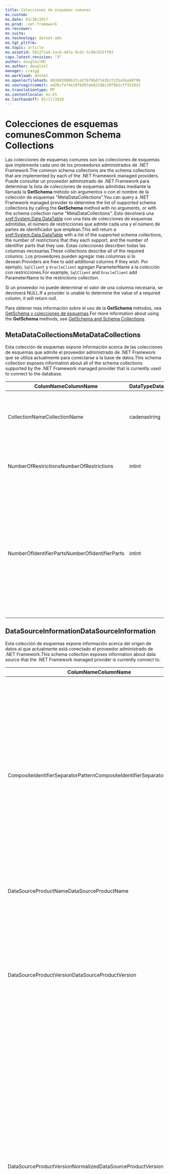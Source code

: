 ```yaml
---
title: Colecciones de esquemas comunes
ms.custom: 
ms.date: 03/30/2017
ms.prod: .net-framework
ms.reviewer: 
ms.suite: 
ms.technology: dotnet-ado
ms.tgt_pltfrm: 
ms.topic: article
ms.assetid: 50127ced-2ac8-4d7a-9cd1-5c98c655ff03
caps.latest.revision: "3"
author: douglaslMS
ms.author: douglasl
manager: craigg
ms.workload: dotnet
ms.openlocfilehash: 893093900b3fc4276f9bd7143b1f235a5ba98f90
ms.sourcegitcommit: ed26cfef4e18f6d93ab822d8c29f902cff3519d1
ms.translationtype: MT
ms.contentlocale: es-ES
ms.lasthandoff: 01/17/2018
---
```

# <a name="common-schema-collections"></a><span data-ttu-id="eb869-102">Colecciones de esquemas comunes</span><span class="sxs-lookup"><span data-stu-id="eb869-102">Common Schema Collections</span></span>
<span data-ttu-id="eb869-103">Las colecciones de esquemas comunes son las colecciones de esquemas que implementa cada uno de los proveedores administrados de .NET Framework.</span><span class="sxs-lookup"><span data-stu-id="eb869-103">The common schema collections are the schema collections that are implemented by each of the .NET Framework managed providers.</span></span> <span data-ttu-id="eb869-104">Puede consultar un proveedor administrado de .NET Framework para determinar la lista de colecciones de esquemas admitidas mediante la llamada la **GetSchema** método sin argumentos o con el nombre de la colección de esquemas "MetaDataCollections".</span><span class="sxs-lookup"><span data-stu-id="eb869-104">You can query a .NET Framework managed provider to determine the list of supported schema collections by calling the **GetSchema** method with no arguments, or with the schema collection name "MetaDataCollections".</span></span> <span data-ttu-id="eb869-105">Esto devolverá una <xref:System.Data.DataTable> con una lista de colecciones de esquemas admitidas, el número de restricciones que admite cada una y el número de partes de identificador que emplean.</span><span class="sxs-lookup"><span data-stu-id="eb869-105">This will return a <xref:System.Data.DataTable> with a list of the supported schema collections, the number of restrictions that they each support, and the number of identifier parts that they use.</span></span> <span data-ttu-id="eb869-106">Estas colecciones describen todas las columnas necesarias.</span><span class="sxs-lookup"><span data-stu-id="eb869-106">These collections describe all of the required columns.</span></span> <span data-ttu-id="eb869-107">Los proveedores pueden agregar más columnas si lo desean.</span><span class="sxs-lookup"><span data-stu-id="eb869-107">Providers are free to add additional columns if they wish.</span></span> <span data-ttu-id="eb869-108">Por ejemplo, `SqlClient` y `OracleClient` agregan ParameterName a la colección con restricciones.</span><span class="sxs-lookup"><span data-stu-id="eb869-108">For example, `SqlClient` and `OracleClient` add ParameterName to the restrictions collection.</span></span>  
  
 <span data-ttu-id="eb869-109">Si un proveedor no puede determinar el valor de una columna necesaria, se devolverá NULL.</span><span class="sxs-lookup"><span data-stu-id="eb869-109">If a provider is unable to determine the value of a required column, it will return null.</span></span>  
  
 <span data-ttu-id="eb869-110">Para obtener más información sobre el uso de la **GetSchema** métodos, vea [GetSchema y colecciones de esquemas](../../../../docs/framework/data/adonet/getschema-and-schema-collections.md).</span><span class="sxs-lookup"><span data-stu-id="eb869-110">For more information about using the **GetSchema** methods, see [GetSchema and Schema Collections](../../../../docs/framework/data/adonet/getschema-and-schema-collections.md).</span></span>  
  
## <a name="metadatacollections"></a><span data-ttu-id="eb869-111">MetaDataCollections</span><span class="sxs-lookup"><span data-stu-id="eb869-111">MetaDataCollections</span></span>  
 <span data-ttu-id="eb869-112">Esta colección de esquemas expone información acerca de las colecciones de esquemas que admite el proveedor administrado de .NET Framework que se utiliza actualmente para conectarse a la base de datos.</span><span class="sxs-lookup"><span data-stu-id="eb869-112">This schema collection exposes information about all of the schema collections supported by the .NET Framework managed provider that is currently used to connect to the database.</span></span>  
  
|<span data-ttu-id="eb869-113">ColumName</span><span class="sxs-lookup"><span data-stu-id="eb869-113">ColumnName</span></span>|<span data-ttu-id="eb869-114">DataType</span><span class="sxs-lookup"><span data-stu-id="eb869-114">DataType</span></span>|<span data-ttu-id="eb869-115">Descripción</span><span class="sxs-lookup"><span data-stu-id="eb869-115">Description</span></span>|  
|----------------|--------------|-----------------|  
|<span data-ttu-id="eb869-116">CollectionName</span><span class="sxs-lookup"><span data-stu-id="eb869-116">CollectionName</span></span>|<span data-ttu-id="eb869-117">cadena</span><span class="sxs-lookup"><span data-stu-id="eb869-117">string</span></span>|<span data-ttu-id="eb869-118">El nombre de la colección que se pasa a la **GetSchema** método para devolver la colección.</span><span class="sxs-lookup"><span data-stu-id="eb869-118">The name of the collection to pass to the **GetSchema** method to return the collection.</span></span>|  
|<span data-ttu-id="eb869-119">NumberOfRestrictions</span><span class="sxs-lookup"><span data-stu-id="eb869-119">NumberOfRestrictions</span></span>|<span data-ttu-id="eb869-120">int</span><span class="sxs-lookup"><span data-stu-id="eb869-120">int</span></span>|<span data-ttu-id="eb869-121">El número de restricciones que se pueden especificar para la colección.</span><span class="sxs-lookup"><span data-stu-id="eb869-121">The number of restrictions that may be specified for the collection.</span></span>|  
|<span data-ttu-id="eb869-122">NumberOfIdentifierParts</span><span class="sxs-lookup"><span data-stu-id="eb869-122">NumberOfIdentifierParts</span></span>|<span data-ttu-id="eb869-123">int</span><span class="sxs-lookup"><span data-stu-id="eb869-123">int</span></span>|<span data-ttu-id="eb869-124">El número de partes del identificador compuesto y nombre del objeto de base de datos.</span><span class="sxs-lookup"><span data-stu-id="eb869-124">The number of parts in the composite identifier/database object name.</span></span> <span data-ttu-id="eb869-125">Por ejemplo, en SQL Server, sería 3 para las tablas y 4 para las columnas.</span><span class="sxs-lookup"><span data-stu-id="eb869-125">For example, in SQL Server, this would be 3 for tables and 4 for columns.</span></span> <span data-ttu-id="eb869-126">En Oracle, sería 2 para las tablas y 3 para las columnas.</span><span class="sxs-lookup"><span data-stu-id="eb869-126">In Oracle, it would be 2 for tables and 3 for columns.</span></span>|  
  
## <a name="datasourceinformation"></a><span data-ttu-id="eb869-127">DataSourceInformation</span><span class="sxs-lookup"><span data-stu-id="eb869-127">DataSourceInformation</span></span>  
 <span data-ttu-id="eb869-128">Esta colección de esquemas expone información acerca del origen de datos al que actualmente está conectado el proveedor administrado de .NET Framework.</span><span class="sxs-lookup"><span data-stu-id="eb869-128">This schema collection exposes information about data source that the .NET Framework managed provider is currently connect to.</span></span>  
  
|<span data-ttu-id="eb869-129">ColumName</span><span class="sxs-lookup"><span data-stu-id="eb869-129">ColumnName</span></span>|<span data-ttu-id="eb869-130">DataType</span><span class="sxs-lookup"><span data-stu-id="eb869-130">DataType</span></span>|<span data-ttu-id="eb869-131">Descripción</span><span class="sxs-lookup"><span data-stu-id="eb869-131">Description</span></span>|  
|----------------|--------------|-----------------|  
|<span data-ttu-id="eb869-132">CompositeIdentifierSeparatorPattern</span><span class="sxs-lookup"><span data-stu-id="eb869-132">CompositeIdentifierSeparatorPattern</span></span>|<span data-ttu-id="eb869-133">string</span><span class="sxs-lookup"><span data-stu-id="eb869-133">string</span></span>|<span data-ttu-id="eb869-134">La expresión regular que va a hacer corresponder los separadores compuestos en un identificador compuesto.</span><span class="sxs-lookup"><span data-stu-id="eb869-134">The regular expression to match the composite separators in a composite identifier.</span></span> <span data-ttu-id="eb869-135">Por ejemplo, "\\."</span><span class="sxs-lookup"><span data-stu-id="eb869-135">For example, "\\."</span></span> <span data-ttu-id="eb869-136">(para SQL Server) o "@&#124; \\."</span><span class="sxs-lookup"><span data-stu-id="eb869-136">(for SQL Server) or "@&#124;\\."</span></span> <span data-ttu-id="eb869-137">(en Oracle).</span><span class="sxs-lookup"><span data-stu-id="eb869-137">(for Oracle).</span></span><br /><br /> <span data-ttu-id="eb869-138">Un identificador compuesto es normalmente lo que se usa para un nombre de objeto de base de datos, por ejemplo: pubs.dbo.authors o pubs@dbo.authors.</span><span class="sxs-lookup"><span data-stu-id="eb869-138">A composite identifier is typically what is used for a database object name, for example: pubs.dbo.authors or pubs@dbo.authors.</span></span><br /><br /> <span data-ttu-id="eb869-139">Para SQL Server, utilice la expresión regular "\\.".</span><span class="sxs-lookup"><span data-stu-id="eb869-139">For SQL Server, use the regular expression "\\.".</span></span> <span data-ttu-id="eb869-140">En OracleClient, use "@&#124; \\.".</span><span class="sxs-lookup"><span data-stu-id="eb869-140">For OracleClient, use "@&#124;\\.".</span></span><br /><br /> <span data-ttu-id="eb869-141">En ODBC, utilice Catalog_name_seperator.</span><span class="sxs-lookup"><span data-stu-id="eb869-141">For ODBC use the Catalog_name_seperator.</span></span><br /><br /> <span data-ttu-id="eb869-142">En OLE DB, use DBLITERAL_CATALOG_SEPARATOR o DBLITERAL_SCHEMA_SEPARATOR.</span><span class="sxs-lookup"><span data-stu-id="eb869-142">For OLE DB use DBLITERAL_CATALOG_SEPARATOR or DBLITERAL_SCHEMA_SEPARATOR.</span></span>|  
|<span data-ttu-id="eb869-143">DataSourceProductName</span><span class="sxs-lookup"><span data-stu-id="eb869-143">DataSourceProductName</span></span>|<span data-ttu-id="eb869-144">string</span><span class="sxs-lookup"><span data-stu-id="eb869-144">string</span></span>|<span data-ttu-id="eb869-145">El nombre del producto al que tiene acceso el proveedor, por ejemplo, "Oracle" o "SQLServer".</span><span class="sxs-lookup"><span data-stu-id="eb869-145">The name of the product accessed by the provider, such as "Oracle" or "SQLServer".</span></span>|  
|<span data-ttu-id="eb869-146">DataSourceProductVersion</span><span class="sxs-lookup"><span data-stu-id="eb869-146">DataSourceProductVersion</span></span>|<span data-ttu-id="eb869-147">string</span><span class="sxs-lookup"><span data-stu-id="eb869-147">string</span></span>|<span data-ttu-id="eb869-148">Indica la versión del producto al que tiene acceso el proveedor, en el formato nativo de los orígenes de datos y no en el formato de Microsoft.</span><span class="sxs-lookup"><span data-stu-id="eb869-148">Indicates the version of the product accessed by the provider, in the data sources native format and not in Microsoft format.</span></span><br /><br /> <span data-ttu-id="eb869-149">En algunos casos, DataSourceProductVersion y DataSourceProductVersionNormalized tendrán el mismo valor.</span><span class="sxs-lookup"><span data-stu-id="eb869-149">In some cases DataSourceProductVersion and DataSourceProductVersionNormalized will be the same value.</span></span> <span data-ttu-id="eb869-150">En el caso de OLE DB y ODBC, serán siempre iguales dado que se asignan a la misma llamada de función en la API nativa subyacente.</span><span class="sxs-lookup"><span data-stu-id="eb869-150">In the case of OLE DB and ODBC, these will always be the same as they are mapped to the same function call in the underlying native API.</span></span>|  
|<span data-ttu-id="eb869-151">DataSourceProductVersionNormalized</span><span class="sxs-lookup"><span data-stu-id="eb869-151">DataSourceProductVersionNormalized</span></span>|<span data-ttu-id="eb869-152">string</span><span class="sxs-lookup"><span data-stu-id="eb869-152">string</span></span>|<span data-ttu-id="eb869-153">Una versión normalizada del origen de datos, de forma que se puede comparar con `String.Compare()`.</span><span class="sxs-lookup"><span data-stu-id="eb869-153">A normalized version for the data source, such that it can be compared with `String.Compare()`.</span></span> <span data-ttu-id="eb869-154">Su formato es coherente con todas las versiones del proveedor para evitar que la versión 10 se clasifique entre la versión 1 y la versión 2.</span><span class="sxs-lookup"><span data-stu-id="eb869-154">The format of this is consistent for all versions of the provider to prevent version 10 from sorting between version 1 and version 2.</span></span><br /><br /> <span data-ttu-id="eb869-155">Por ejemplo, el proveedor de Oracle utiliza un formato de "nn.nn.nn.nn.nn" en su versión normalizada, lo que hace que un origen de datos de Oracle 8i devuelva "08.01.07.04.01".</span><span class="sxs-lookup"><span data-stu-id="eb869-155">For example, the Oracle provider uses a format of "nn.nn.nn.nn.nn" for its normalized version, which causes an Oracle 8i data source to return "08.01.07.04.01".</span></span> <span data-ttu-id="eb869-156">SQL Server utiliza el formato típico de "nn.nn.nnnn" de Microsoft.</span><span class="sxs-lookup"><span data-stu-id="eb869-156">SQL Server uses the typical Microsoft "nn.nn.nnnn" format.</span></span><br /><br /> <span data-ttu-id="eb869-157">En algunos casos, DataSourceProductVersion y DataSourceProductVersionNormalized tendrán el mismo valor.</span><span class="sxs-lookup"><span data-stu-id="eb869-157">In some cases, DataSourceProductVersion and DataSourceProductVersionNormalized will be the same value.</span></span> <span data-ttu-id="eb869-158">En el caso de OLE DB y ODBC, serán siempre iguales dado que se asignan a la misma llamada de función en la API nativa subyacente.</span><span class="sxs-lookup"><span data-stu-id="eb869-158">In the case of OLE DB and ODBC these will always be the same as they are mapped to the same function call in the underlying native API.</span></span>|  
|<span data-ttu-id="eb869-159">GroupByBehavior</span><span class="sxs-lookup"><span data-stu-id="eb869-159">GroupByBehavior</span></span>|<xref:System.Data.Common.GroupByBehavior>|<span data-ttu-id="eb869-160">Especifica la relación entre las columnas de una cláusula GROUP BY y las columnas no agregadas de la lista de selección.</span><span class="sxs-lookup"><span data-stu-id="eb869-160">Specifies the relationship between the columns in a GROUP BY clause and the non-aggregated columns in the select list.</span></span>|  
|<span data-ttu-id="eb869-161">IdentifierPattern</span><span class="sxs-lookup"><span data-stu-id="eb869-161">IdentifierPattern</span></span>|<span data-ttu-id="eb869-162">string</span><span class="sxs-lookup"><span data-stu-id="eb869-162">string</span></span>|<span data-ttu-id="eb869-163">Expresión regular que crea una correspondencia con un identificador y con un valor de coincidencia del identificador.</span><span class="sxs-lookup"><span data-stu-id="eb869-163">A regular expression that matches an identifier and has a match value of the identifier.</span></span> <span data-ttu-id="eb869-164">Por ejemplo, "[A-Za-z0-9_#$]".</span><span class="sxs-lookup"><span data-stu-id="eb869-164">For example "[A-Za-z0-9_#$]".</span></span>|  
|<span data-ttu-id="eb869-165">IdentifierCase</span><span class="sxs-lookup"><span data-stu-id="eb869-165">IdentifierCase</span></span>|<xref:System.Data.Common.IdentifierCase>|<span data-ttu-id="eb869-166">Indica si los identificadores que no se incluyen entre comillas se usan con distinción de mayúsculas y minúsculas o no.</span><span class="sxs-lookup"><span data-stu-id="eb869-166">Indicates whether non-quoted identifiers are treated as case sensitive or not.</span></span>|  
|<span data-ttu-id="eb869-167">OrderByColumnsInSelect</span><span class="sxs-lookup"><span data-stu-id="eb869-167">OrderByColumnsInSelect</span></span>|<span data-ttu-id="eb869-168">bool</span><span class="sxs-lookup"><span data-stu-id="eb869-168">bool</span></span>|<span data-ttu-id="eb869-169">Especifica si las columnas de una cláusula ORDER BY deben estar en la lista de selección.</span><span class="sxs-lookup"><span data-stu-id="eb869-169">Specifies whether columns in an ORDER BY clause must be in the select list.</span></span> <span data-ttu-id="eb869-170">Un valor de true indica que es necesario que estén en la lista de selección; un valor de false indica que no es necesario que estén en la lista de selección.</span><span class="sxs-lookup"><span data-stu-id="eb869-170">A value of true indicates that they are required to be in the select list, a value of false indicates that they are not required to be in the select list.</span></span>|  
|<span data-ttu-id="eb869-171">ParameterMarkerFormat</span><span class="sxs-lookup"><span data-stu-id="eb869-171">ParameterMarkerFormat</span></span>|<span data-ttu-id="eb869-172">string</span><span class="sxs-lookup"><span data-stu-id="eb869-172">string</span></span>|<span data-ttu-id="eb869-173">Una cadena de formato que representa cómo dar formato a un parámetro.</span><span class="sxs-lookup"><span data-stu-id="eb869-173">A format string that represents how to format a parameter.</span></span><br /><br /> <span data-ttu-id="eb869-174">Si el origen de datos admite parámetros con nombre, el primer marcador de posición de esta cadena debe estar donde se debe dar formato al nombre del parámetro.</span><span class="sxs-lookup"><span data-stu-id="eb869-174">If named parameters are supported by the data source, the first placeholder in this string should be where the parameter name should be formatted.</span></span><br /><br /> <span data-ttu-id="eb869-175">Por ejemplo, si el origen de datos espera que se asigne un nombre a los parámetros y que ‘:’ los preceda, el resultado sería “:{0}”.</span><span class="sxs-lookup"><span data-stu-id="eb869-175">For example, if the data source expects parameters to be named and prefixed with an ‘:’ this would be ":{0}".</span></span> <span data-ttu-id="eb869-176">Cuando se formatea con un nombre de parámetro de "p1", la cadena resultante es ":p1".</span><span class="sxs-lookup"><span data-stu-id="eb869-176">When formatting this with a parameter name of "p1" the resulting string is ":p1".</span></span><br /><br /> <span data-ttu-id="eb869-177">Si el origen de datos espera parámetros para llevar un prefijo con el ' @', pero los nombres ya lo incluyen, esto sería '{0}' y el resultado de aplicar formato a un parámetro denominado "@p1"sería"@p1".</span><span class="sxs-lookup"><span data-stu-id="eb869-177">If the data source expects parameters to be prefixed with the ‘@’, but the names already include them, this would be ‘{0}’, and the result of formatting a parameter named "@p1" would simply be "@p1".</span></span><br /><br /> <span data-ttu-id="eb869-178">Para los orígenes de datos que no esperan parámetros con nombre y sí el uso de la '?'</span><span class="sxs-lookup"><span data-stu-id="eb869-178">For data sources that do not expect named parameters and expect the use of the ‘?’</span></span> <span data-ttu-id="eb869-179">caracteres, la cadena de formato se puede especificar como simplemente '?', lo que omitiría el nombre del parámetro.</span><span class="sxs-lookup"><span data-stu-id="eb869-179">character, the format string can be specified as simply ‘?’, which would ignore the parameter name.</span></span> <span data-ttu-id="eb869-180">En OLE DB, devolvemos ‘?’.</span><span class="sxs-lookup"><span data-stu-id="eb869-180">For OLE DB we return ‘?’.</span></span>|  
|<span data-ttu-id="eb869-181">ParameterMarkerPattern</span><span class="sxs-lookup"><span data-stu-id="eb869-181">ParameterMarkerPattern</span></span>|<span data-ttu-id="eb869-182">string</span><span class="sxs-lookup"><span data-stu-id="eb869-182">string</span></span>|<span data-ttu-id="eb869-183">Una expresión regular que crea una correspondencia con un marcador de parámetro.</span><span class="sxs-lookup"><span data-stu-id="eb869-183">A regular expression that matches a parameter marker.</span></span> <span data-ttu-id="eb869-184">Tendrá un valor de correspondencia del nombre del parámetro, si lo hay.</span><span class="sxs-lookup"><span data-stu-id="eb869-184">It will have a match value of the parameter name, if any.</span></span><br /><br /> <span data-ttu-id="eb869-185">Por ejemplo, si se admiten parámetros con nombre con un carácter de introducción ‘@’ que se incluirá en el nombre del parámetro, el resultado sería: "(@[A-Za-z0-9_$#]\*)".</span><span class="sxs-lookup"><span data-stu-id="eb869-185">For example, if named parameters are supported with an ‘@’ lead-in character that will be included in the parameter name, this would be: "(@[A-Za-z0-9_$#]\*)".</span></span><br /><br /> <span data-ttu-id="eb869-186">Sin embargo, si se admiten parámetros con nombre con un ':' como el carácter de introducción y no forma parte del nombre del parámetro, esto sería: ": ([A-Za-z0-9_$ #]\\*)".</span><span class="sxs-lookup"><span data-stu-id="eb869-186">However, if named parameters are supported with a ‘:’ as the lead-in character and it is not part of the parameter name, this would be: ":([A-Za-z0-9_$#]\\*)".</span></span><br /><br /> <span data-ttu-id="eb869-187">Naturalmente, si el origen de datos no admite parámetros con nombre, el resultado sería "?".</span><span class="sxs-lookup"><span data-stu-id="eb869-187">Of course, if the data source doesn’t support named parameters, this would simply be "?".</span></span>|  
|<span data-ttu-id="eb869-188">ParameterNameMaxLength</span><span class="sxs-lookup"><span data-stu-id="eb869-188">ParameterNameMaxLength</span></span>|<span data-ttu-id="eb869-189">int</span><span class="sxs-lookup"><span data-stu-id="eb869-189">int</span></span>|<span data-ttu-id="eb869-190">La longitud máxima del nombre del parámetro en caracteres.</span><span class="sxs-lookup"><span data-stu-id="eb869-190">The maximum length of a parameter name in characters.</span></span> <span data-ttu-id="eb869-191">Visual Studio espera que si se admiten nombres de parámetros, el valor mínimo de la longitud máxima sea 30 caracteres.</span><span class="sxs-lookup"><span data-stu-id="eb869-191">Visual Studio expects that if parameter names are supported, the minimum value for the maximum length is 30 characters.</span></span><br /><br /> <span data-ttu-id="eb869-192">Si el origen de datos no admite parámetros con nombre, esta propiedad devuelve cero.</span><span class="sxs-lookup"><span data-stu-id="eb869-192">If the data source does not support named parameters, this property returns zero.</span></span>|  
|<span data-ttu-id="eb869-193">ParameterNamePattern</span><span class="sxs-lookup"><span data-stu-id="eb869-193">ParameterNamePattern</span></span>|<span data-ttu-id="eb869-194">string</span><span class="sxs-lookup"><span data-stu-id="eb869-194">string</span></span>|<span data-ttu-id="eb869-195">Una expresión regular que crea una correspondencia con los nombres de parámetros válidos.</span><span class="sxs-lookup"><span data-stu-id="eb869-195">A regular expression that matches the valid parameter names.</span></span> <span data-ttu-id="eb869-196">Según el origen de datos, existen diferentes reglas respecto a los caracteres que se pueden utilizar en los nombres de parámetros.</span><span class="sxs-lookup"><span data-stu-id="eb869-196">Different data sources have different rules regarding the characters that may be used for parameter names.</span></span><br /><br /> <span data-ttu-id="eb869-197">Visual Studio espera que si se admiten nombres de parámetros, los caracteres "\p{Lu}\p{Ll}\p{Lt}\p{Lm}\p{Lo}\p{Nl}\p{Nd}" son el juego mínimo de caracteres admitidos que son válidos en nombres de parámetros.</span><span class="sxs-lookup"><span data-stu-id="eb869-197">Visual Studio expects that if parameter names are supported, the characters "\p{Lu}\p{Ll}\p{Lt}\p{Lm}\p{Lo}\p{Nl}\p{Nd}" are the minimum supported set of characters that are valid for parameter names.</span></span>|  
|<span data-ttu-id="eb869-198">QuotedIdentifierPattern</span><span class="sxs-lookup"><span data-stu-id="eb869-198">QuotedIdentifierPattern</span></span>|<span data-ttu-id="eb869-199">string</span><span class="sxs-lookup"><span data-stu-id="eb869-199">string</span></span>|<span data-ttu-id="eb869-200">Una expresión regular que crea una correspondencia con un identificador incluido entre comillas y que tiene un valor de correspondencia del propio identificador sin las comillas.</span><span class="sxs-lookup"><span data-stu-id="eb869-200">A regular expression that matches a quoted identifier and has a match value of the identifier itself without the quotes.</span></span> <span data-ttu-id="eb869-201">Por ejemplo, si el origen de datos utilizado comillas dobles para identificar identificadores entre comillas, sería: "(([^\\"] &#124;\\" \\")\*)".</span><span class="sxs-lookup"><span data-stu-id="eb869-201">For example, if the data source used double-quotes to identify quoted identifiers, this would be: "(([^\\"]&#124;\\"\\")\*)".</span></span>|  
|<span data-ttu-id="eb869-202">QuotedIdentifierCase</span><span class="sxs-lookup"><span data-stu-id="eb869-202">QuotedIdentifierCase</span></span>|<xref:System.Data.Common.IdentifierCase>|<span data-ttu-id="eb869-203">Indica si los identificadores incluidos entre comillas se tratan o no como con diferenciación entre mayúsculas y minúsculas.</span><span class="sxs-lookup"><span data-stu-id="eb869-203">Indicates whether quoted identifiers are treated as case sensitive or not.</span></span>|  
|<span data-ttu-id="eb869-204">StatementSeparatorPattern</span><span class="sxs-lookup"><span data-stu-id="eb869-204">StatementSeparatorPattern</span></span>|<span data-ttu-id="eb869-205">string</span><span class="sxs-lookup"><span data-stu-id="eb869-205">string</span></span>|<span data-ttu-id="eb869-206">Una expresión regular que crea una correspondencia con el separador de instrucciones.</span><span class="sxs-lookup"><span data-stu-id="eb869-206">A regular expression that matches the statement separator.</span></span>|  
|<span data-ttu-id="eb869-207">StringLiteralPattern</span><span class="sxs-lookup"><span data-stu-id="eb869-207">StringLiteralPattern</span></span>|<span data-ttu-id="eb869-208">string</span><span class="sxs-lookup"><span data-stu-id="eb869-208">string</span></span>|<span data-ttu-id="eb869-209">Una expresión regular que crea una correspondencia con un literal de cadena y que tiene un valor de correspondencia del propio literal.</span><span class="sxs-lookup"><span data-stu-id="eb869-209">A regular expression that matches a string literal and has a match value of the literal itself.</span></span> <span data-ttu-id="eb869-210">Por ejemplo, si el origen de datos utiliza comillas simples para identificar cadenas, sería: "('([^'] &#124;'') \*')"'</span><span class="sxs-lookup"><span data-stu-id="eb869-210">For example, if the data source used single-quotes to identify strings, this would be: "('([^']&#124;'')\*')"'</span></span>|  
|<span data-ttu-id="eb869-211">SupportedJoinOperators</span><span class="sxs-lookup"><span data-stu-id="eb869-211">SupportedJoinOperators</span></span>|<xref:System.Data.Common.SupportedJoinOperators>|<span data-ttu-id="eb869-212">Especifica los tipos de instrucciones de unión SQL que admite el origen de datos.</span><span class="sxs-lookup"><span data-stu-id="eb869-212">Specifies what types of SQL join statements are supported by the data source.</span></span>|  
  
## <a name="datatypes"></a><span data-ttu-id="eb869-213">DataTypes</span><span class="sxs-lookup"><span data-stu-id="eb869-213">DataTypes</span></span>  
 <span data-ttu-id="eb869-214">Esta colección de esquemas expone información acerca de los tipos de datos que admite la base de datos a la que está conectado actualmente el proveedor de datos de .NET Framework.</span><span class="sxs-lookup"><span data-stu-id="eb869-214">This schema collection exposes information about the data types that are supported by the database that the .NET Framework managed provider is currently connected to.</span></span>  
  
|<span data-ttu-id="eb869-215">ColumName</span><span class="sxs-lookup"><span data-stu-id="eb869-215">ColumnName</span></span>|<span data-ttu-id="eb869-216">DataType</span><span class="sxs-lookup"><span data-stu-id="eb869-216">DataType</span></span>|<span data-ttu-id="eb869-217">Descripción</span><span class="sxs-lookup"><span data-stu-id="eb869-217">Description</span></span>|  
|----------------|--------------|-----------------|  
|<span data-ttu-id="eb869-218">TypeName</span><span class="sxs-lookup"><span data-stu-id="eb869-218">TypeName</span></span>|<span data-ttu-id="eb869-219">string</span><span class="sxs-lookup"><span data-stu-id="eb869-219">string</span></span>|<span data-ttu-id="eb869-220">El nombre del tipo de datos específico del proveedor.</span><span class="sxs-lookup"><span data-stu-id="eb869-220">The provider-specific data type name.</span></span>|  
|<span data-ttu-id="eb869-221">ProviderDbType</span><span class="sxs-lookup"><span data-stu-id="eb869-221">ProviderDbType</span></span>|<span data-ttu-id="eb869-222">int</span><span class="sxs-lookup"><span data-stu-id="eb869-222">int</span></span>|<span data-ttu-id="eb869-223">El valor del tipo específico del proveedor que se debe utilizar al especificar el tipo de un parámetro.</span><span class="sxs-lookup"><span data-stu-id="eb869-223">The provider-specific type value that should be used when specifying a parameter’s type.</span></span> <span data-ttu-id="eb869-224">Por ejemplo, SqlDbType.Money u OracleType.Blob.</span><span class="sxs-lookup"><span data-stu-id="eb869-224">For example, SqlDbType.Money or OracleType.Blob.</span></span>|  
|<span data-ttu-id="eb869-225">ColumnSize</span><span class="sxs-lookup"><span data-stu-id="eb869-225">ColumnSize</span></span>|<span data-ttu-id="eb869-226">long</span><span class="sxs-lookup"><span data-stu-id="eb869-226">long</span></span>|<span data-ttu-id="eb869-227">La longitud de una columna o parámetro no numérico hace referencia a la longitud máxima o a la longitud que ha definido el proveedor para este tipo.</span><span class="sxs-lookup"><span data-stu-id="eb869-227">The length of a non-numeric column or parameter refers to either the maximum or the length defined for this type by the provider.</span></span><br /><br /> <span data-ttu-id="eb869-228">En datos de caracteres, es la longitud máxima o definida en unidades por el origen de datos.</span><span class="sxs-lookup"><span data-stu-id="eb869-228">For character data, this is the maximum or defined length in units, defined by the data source.</span></span> <span data-ttu-id="eb869-229">Oracle tiene el concepto de especificar una longitud y, a continuación, el tamaño de almacenamiento real en algunos tipos de datos de caracteres.</span><span class="sxs-lookup"><span data-stu-id="eb869-229">Oracle has the concept of specifying a length and then specifying the actual storage size for some character data types.</span></span> <span data-ttu-id="eb869-230">Esto solo define la longitud en unidades en Oracle.</span><span class="sxs-lookup"><span data-stu-id="eb869-230">This defines only the length in units for Oracle.</span></span><br /><br /> <span data-ttu-id="eb869-231">En los tipos de datos de fecha y hora, es la longitud de la representación de cadena (suponiendo la precisión máxima permitida del componente de segundos decimales).</span><span class="sxs-lookup"><span data-stu-id="eb869-231">For date-time data types, this is the length of the string representation (assuming the maximum allowed precision of the fractional seconds component).</span></span><br /><br /> <span data-ttu-id="eb869-232">Si el tipo de datos es numérico, es el límite superior en la precisión máxima del tipo de datos.</span><span class="sxs-lookup"><span data-stu-id="eb869-232">If the data type is numeric, this is the upper bound on the maximum precision of the data type.</span></span>|  
|<span data-ttu-id="eb869-233">CreateFormat</span><span class="sxs-lookup"><span data-stu-id="eb869-233">CreateFormat</span></span>|<span data-ttu-id="eb869-234">string</span><span class="sxs-lookup"><span data-stu-id="eb869-234">string</span></span>|<span data-ttu-id="eb869-235">La cadena de formato que representa cómo agregar esta columna a una instrucción de definición de datos, como CREATE TABLE.</span><span class="sxs-lookup"><span data-stu-id="eb869-235">Format string that represents how to add this column to a data definition statement, such as CREATE TABLE.</span></span> <span data-ttu-id="eb869-236">Cada elemento de la matriz CreateParameter se debe representar con un "marcador de parámetro" en la cadena de formato.</span><span class="sxs-lookup"><span data-stu-id="eb869-236">Each element in the CreateParameter array should be represented by a "parameter marker" in the format string.</span></span><br /><br /> <span data-ttu-id="eb869-237">Por ejemplo, el tipo de datos SQL DECIMAL necesita una precisión y una escala.</span><span class="sxs-lookup"><span data-stu-id="eb869-237">For example, the SQL data type DECIMAL needs a precision and a scale.</span></span> <span data-ttu-id="eb869-238">En este caso, la cadena de formato sería "DECIMAL({0},{1})".</span><span class="sxs-lookup"><span data-stu-id="eb869-238">In this case, the format string would be "DECIMAL({0},{1})".</span></span>|  
|<span data-ttu-id="eb869-239">CreateParameters</span><span class="sxs-lookup"><span data-stu-id="eb869-239">CreateParameters</span></span>|<span data-ttu-id="eb869-240">string</span><span class="sxs-lookup"><span data-stu-id="eb869-240">string</span></span>|<span data-ttu-id="eb869-241">Los parámetros de creación que se deben especificar al crear una columna de este tipo de datos.</span><span class="sxs-lookup"><span data-stu-id="eb869-241">The creation parameters that must be specified when creating a column of this data type.</span></span> <span data-ttu-id="eb869-242">Cada parámetro de creación se muestra en la cadena, separado por una coma en el orden en que se suministran.</span><span class="sxs-lookup"><span data-stu-id="eb869-242">Each creation parameter is listed in the string, separated by a comma in the order they are to be supplied.</span></span><br /><br /> <span data-ttu-id="eb869-243">Por ejemplo, el tipo de datos SQL DECIMAL necesita una precisión y una escala.</span><span class="sxs-lookup"><span data-stu-id="eb869-243">For example, the SQL data type DECIMAL needs a precision and a scale.</span></span> <span data-ttu-id="eb869-244">En este caso, los parámetros de creación deben contener la cadena "precisión, escala".</span><span class="sxs-lookup"><span data-stu-id="eb869-244">In this case, the creation parameters should contain the string "precision, scale".</span></span><br /><br /> <span data-ttu-id="eb869-245">En un comando de texto para crear una columna DECIMAL con una precisión de 10 y una escala de 2, el valor de la columna CreateFormat podría ser DECIMAL({0},{1})" y la especificación completa del tipo sería DECIMAL(10,2).</span><span class="sxs-lookup"><span data-stu-id="eb869-245">In a text command to create a DECIMAL column with a precision of 10 and a scale of 2, the value of the CreateFormat column might be DECIMAL({0},{1})" and the complete type specification would be DECIMAL(10,2).</span></span>|  
|<span data-ttu-id="eb869-246">DataType</span><span class="sxs-lookup"><span data-stu-id="eb869-246">DataType</span></span>|<span data-ttu-id="eb869-247">string</span><span class="sxs-lookup"><span data-stu-id="eb869-247">string</span></span>|<span data-ttu-id="eb869-248">El nombre del tipo de datos de .NET Framework.</span><span class="sxs-lookup"><span data-stu-id="eb869-248">The name of the .NET Framework type of the data type.</span></span>|  
|<span data-ttu-id="eb869-249">IsAutoincrementable</span><span class="sxs-lookup"><span data-stu-id="eb869-249">IsAutoincrementable</span></span>|<span data-ttu-id="eb869-250">bool</span><span class="sxs-lookup"><span data-stu-id="eb869-250">bool</span></span>|<span data-ttu-id="eb869-251">true: los valores de este tipo de datos pueden ser de incremento automático.</span><span class="sxs-lookup"><span data-stu-id="eb869-251">true—Values of this data type may be auto-incrementing.</span></span><br /><br /> <span data-ttu-id="eb869-252">false: los valores de este tipo de datos podrían no ser de incremento automático.</span><span class="sxs-lookup"><span data-stu-id="eb869-252">false—Values of this data type may not be auto-incrementing.</span></span><br /><br /> <span data-ttu-id="eb869-253">Tenga en cuenta que esto simplemente indica si una columna de este tipo de datos podría ser de incremento automático, no que todas las columnas de este tipo lo sean.</span><span class="sxs-lookup"><span data-stu-id="eb869-253">Note that this merely indicates whether a column of this data type may be auto-incrementing, not that all columns of this type are auto-incrementing.</span></span>|  
|<span data-ttu-id="eb869-254">IsBestMatch</span><span class="sxs-lookup"><span data-stu-id="eb869-254">IsBestMatch</span></span>|<span data-ttu-id="eb869-255">bool</span><span class="sxs-lookup"><span data-stu-id="eb869-255">bool</span></span>|<span data-ttu-id="eb869-256">true: el tipo de datos es la mejor coincidencia entre todos los tipos de datos del almacén de datos y el tipo de datos de .NET Framework que indica el valor de la columna DataType.</span><span class="sxs-lookup"><span data-stu-id="eb869-256">true—The data type is the best match between all data types in the data store and the .NET Framework data type indicated by the value in the DataType column.</span></span><br /><br /> <span data-ttu-id="eb869-257">false: el tipo de datos no es la mejor coincidencia.</span><span class="sxs-lookup"><span data-stu-id="eb869-257">false—The data type is not the best match.</span></span><br /><br /> <span data-ttu-id="eb869-258">En cada conjunto de filas en las que el valor de la columna DataType sea el mismo, la columna IsBestMatch solo se establece en true en una fila.</span><span class="sxs-lookup"><span data-stu-id="eb869-258">For each set of rows in which the value of the DataType column is the same, the IsBestMatch column is set to true in only one row.</span></span>|  
|<span data-ttu-id="eb869-259">IsCaseSensitive</span><span class="sxs-lookup"><span data-stu-id="eb869-259">IsCaseSensitive</span></span>|<span data-ttu-id="eb869-260">bool</span><span class="sxs-lookup"><span data-stu-id="eb869-260">bool</span></span>|<span data-ttu-id="eb869-261">true: el tipo de datos es de tipo carácter y distingue entre mayúsculas y minúsculas.</span><span class="sxs-lookup"><span data-stu-id="eb869-261">true—The data type is a character type and is case-sensitive.</span></span><br /><br /> <span data-ttu-id="eb869-262">false: el tipo de datos no es de tipo carácter y no distingue entre mayúsculas y minúsculas.</span><span class="sxs-lookup"><span data-stu-id="eb869-262">false—The data type is not a character type or is not case-sensitive.</span></span>|  
|<span data-ttu-id="eb869-263">IsFixedLength</span><span class="sxs-lookup"><span data-stu-id="eb869-263">IsFixedLength</span></span>|<span data-ttu-id="eb869-264">bool</span><span class="sxs-lookup"><span data-stu-id="eb869-264">bool</span></span>|<span data-ttu-id="eb869-265">true: las columnas de este tipo de datos creadas con el lenguaje de definición de datos (DDL) serán de longitud fija.</span><span class="sxs-lookup"><span data-stu-id="eb869-265">true—Columns of this data type created by the data definition language (DDL) will be of fixed length.</span></span><br /><br /> <span data-ttu-id="eb869-266">false: las columnas de este tipo de datos creadas con la DDL serán de longitud variable.</span><span class="sxs-lookup"><span data-stu-id="eb869-266">false—Columns of this data type created by the DDL will be of variable length.</span></span><br /><br /> <span data-ttu-id="eb869-267">DBNull.Value: no se sabe si el proveedor asignará este campo con una columna de longitud fija o variable.</span><span class="sxs-lookup"><span data-stu-id="eb869-267">DBNull.Value—It is not known whether the provider will map this field with a fixed-length or variable-length column.</span></span>|  
|<span data-ttu-id="eb869-268">IsFixedPrecisionScale</span><span class="sxs-lookup"><span data-stu-id="eb869-268">IsFixedPrecisionScale</span></span>|<span data-ttu-id="eb869-269">bool</span><span class="sxs-lookup"><span data-stu-id="eb869-269">bool</span></span>|<span data-ttu-id="eb869-270">true: el tipo de datos tiene una precisión y escala fijas.</span><span class="sxs-lookup"><span data-stu-id="eb869-270">true—The data type has a fixed precision and scale.</span></span><br /><br /> <span data-ttu-id="eb869-271">false: el tipo de datos no tiene una precisión y escala fijas.</span><span class="sxs-lookup"><span data-stu-id="eb869-271">false—The data type does not have a fixed precision and scale.</span></span>|  
|<span data-ttu-id="eb869-272">IsLong</span><span class="sxs-lookup"><span data-stu-id="eb869-272">IsLong</span></span>|<span data-ttu-id="eb869-273">bool</span><span class="sxs-lookup"><span data-stu-id="eb869-273">bool</span></span>|<span data-ttu-id="eb869-274">true: el tipo de datos contiene datos muy largos; la definición de datos muy largos es específica del proveedor.</span><span class="sxs-lookup"><span data-stu-id="eb869-274">true—The data type contains very long data; the definition of very long data is provider-specific.</span></span><br /><br /> <span data-ttu-id="eb869-275">false: el tipo de datos no contiene datos muy largos.</span><span class="sxs-lookup"><span data-stu-id="eb869-275">false—The data type does not contain very long data.</span></span>|  
|<span data-ttu-id="eb869-276">IsNullable</span><span class="sxs-lookup"><span data-stu-id="eb869-276">IsNullable</span></span>|<span data-ttu-id="eb869-277">bool</span><span class="sxs-lookup"><span data-stu-id="eb869-277">bool</span></span>|<span data-ttu-id="eb869-278">true: el tipo de datos acepta valores NULL.</span><span class="sxs-lookup"><span data-stu-id="eb869-278">true—The data type is nullable.</span></span><br /><br /> <span data-ttu-id="eb869-279">false: el tipo de datos no acepta valores NULL.</span><span class="sxs-lookup"><span data-stu-id="eb869-279">false—The data type is not nullable.</span></span><br /><br /> <span data-ttu-id="eb869-280">DBNull.Value: no se sabe si el tipo de datos acepta valores NULL.</span><span class="sxs-lookup"><span data-stu-id="eb869-280">DBNull.Value—It is not known whether the data type is nullable.</span></span>|  
|<span data-ttu-id="eb869-281">IsSearchable</span><span class="sxs-lookup"><span data-stu-id="eb869-281">IsSearchable</span></span>|<span data-ttu-id="eb869-282">bool</span><span class="sxs-lookup"><span data-stu-id="eb869-282">bool</span></span>|<span data-ttu-id="eb869-283">true: el tipo de datos se puede utilizar en una cláusula WHERE con cualquier operador, excepto con el predicado LIKE.</span><span class="sxs-lookup"><span data-stu-id="eb869-283">true—The data type can be used in a WHERE clause with any operator except the LIKE predicate.</span></span><br /><br /> <span data-ttu-id="eb869-284">false: el tipo de datos no se puede utilizar en una cláusula WHERE con ningún operador, excepto con el predicado LIKE.</span><span class="sxs-lookup"><span data-stu-id="eb869-284">false—The data type cannot be used in a WHERE clause with any operator except the LIKE predicate.</span></span>|  
|<span data-ttu-id="eb869-285">IsSearchableWithLike</span><span class="sxs-lookup"><span data-stu-id="eb869-285">IsSearchableWithLike</span></span>|<span data-ttu-id="eb869-286">bool</span><span class="sxs-lookup"><span data-stu-id="eb869-286">bool</span></span>|<span data-ttu-id="eb869-287">true: el tipo de datos se puede utilizar con el predicado LIKE</span><span class="sxs-lookup"><span data-stu-id="eb869-287">true—The data type can be used with the LIKE predicate</span></span><br /><br /> <span data-ttu-id="eb869-288">false: el tipo de datos no se puede utilizar con el predicado LIKE.</span><span class="sxs-lookup"><span data-stu-id="eb869-288">false—The data type cannot be used with the LIKE predicate.</span></span>|  
|<span data-ttu-id="eb869-289">IsUnsigned</span><span class="sxs-lookup"><span data-stu-id="eb869-289">IsUnsigned</span></span>|<span data-ttu-id="eb869-290">bool</span><span class="sxs-lookup"><span data-stu-id="eb869-290">bool</span></span>|<span data-ttu-id="eb869-291">true: el tipo de datos es sin signo.</span><span class="sxs-lookup"><span data-stu-id="eb869-291">true—The data type is unsigned.</span></span><br /><br /> <span data-ttu-id="eb869-292">false: el tipo de datos es con signo.</span><span class="sxs-lookup"><span data-stu-id="eb869-292">false—The data type is signed.</span></span><br /><br /> <span data-ttu-id="eb869-293">DBNull.Value: no es aplicable al tipo de datos.</span><span class="sxs-lookup"><span data-stu-id="eb869-293">DBNull.Value—Not applicable to data type.</span></span>|  
|<span data-ttu-id="eb869-294">MaximumScale</span><span class="sxs-lookup"><span data-stu-id="eb869-294">MaximumScale</span></span>|<span data-ttu-id="eb869-295">short</span><span class="sxs-lookup"><span data-stu-id="eb869-295">short</span></span>|<span data-ttu-id="eb869-296">Si el indicador de tipos es un tipo numérico, es el número máximo de dígitos permitidos a la derecha del separador decimal.</span><span class="sxs-lookup"><span data-stu-id="eb869-296">If the type indicator is a numeric type, this is the maximum number of digits allowed to the right of the decimal point.</span></span> <span data-ttu-id="eb869-297">De lo contrario, es DBNull.Value.</span><span class="sxs-lookup"><span data-stu-id="eb869-297">Otherwise, this is DBNull.Value.</span></span>|  
|<span data-ttu-id="eb869-298">MinimumScale</span><span class="sxs-lookup"><span data-stu-id="eb869-298">MinimumScale</span></span>|<span data-ttu-id="eb869-299">short</span><span class="sxs-lookup"><span data-stu-id="eb869-299">short</span></span>|<span data-ttu-id="eb869-300">Si el indicador de tipos es un tipo numérico, es el número mínimo de dígitos permitidos a la derecha del separador decimal.</span><span class="sxs-lookup"><span data-stu-id="eb869-300">If the type indicator is a numeric type, this is the minimum number of digits allowed to the right of the decimal point.</span></span> <span data-ttu-id="eb869-301">De lo contrario, es DBNull.Value.</span><span class="sxs-lookup"><span data-stu-id="eb869-301">Otherwise, this is DBNull.Value.</span></span>|  
|<span data-ttu-id="eb869-302">IsConcurrencyType</span><span class="sxs-lookup"><span data-stu-id="eb869-302">IsConcurrencyType</span></span>|<span data-ttu-id="eb869-303">bool</span><span class="sxs-lookup"><span data-stu-id="eb869-303">bool</span></span>|<span data-ttu-id="eb869-304">true: la base de datos actualiza el tipo de datos cada vez que cambia la fila y el valor de la columna es diferente de todos los valores anteriores.</span><span class="sxs-lookup"><span data-stu-id="eb869-304">true – the data type is updated by the database every time the row is changed and the value of the column is different from all previous values</span></span><br /><br /> <span data-ttu-id="eb869-305">false: la base de datos no actualiza el tipo de datos cada vez que cambia la fila.</span><span class="sxs-lookup"><span data-stu-id="eb869-305">false – the data type is note updated by the database every time the row is changed</span></span><br /><br /> <span data-ttu-id="eb869-306">DBNull.Value: la base de datos no admite este tipo de datos.</span><span class="sxs-lookup"><span data-stu-id="eb869-306">DBNull.Value – the database does not support this type of data type</span></span>|  
|<span data-ttu-id="eb869-307">IsLiteralSupported</span><span class="sxs-lookup"><span data-stu-id="eb869-307">IsLiteralSupported</span></span>|<span data-ttu-id="eb869-308">bool</span><span class="sxs-lookup"><span data-stu-id="eb869-308">bool</span></span>|<span data-ttu-id="eb869-309">true: el tipo de datos se puede expresar como un literal.</span><span class="sxs-lookup"><span data-stu-id="eb869-309">true – the data type can be expressed as a literal</span></span><br /><br /> <span data-ttu-id="eb869-310">false: el tipo de datos no se puede expresar como un literal.</span><span class="sxs-lookup"><span data-stu-id="eb869-310">false – the data type can not be expressed as a literal</span></span>|  
|<span data-ttu-id="eb869-311">LiteralPrefix</span><span class="sxs-lookup"><span data-stu-id="eb869-311">LiteralPrefix</span></span>|<span data-ttu-id="eb869-312">string</span><span class="sxs-lookup"><span data-stu-id="eb869-312">string</span></span>|<span data-ttu-id="eb869-313">El prefijo aplicado a un literal dado.</span><span class="sxs-lookup"><span data-stu-id="eb869-313">The prefix applied to a given literal.</span></span>|  
|<span data-ttu-id="eb869-314">LiteralSuffix</span><span class="sxs-lookup"><span data-stu-id="eb869-314">LiteralSuffix</span></span>|<span data-ttu-id="eb869-315">cadena</span><span class="sxs-lookup"><span data-stu-id="eb869-315">string</span></span>|<span data-ttu-id="eb869-316">El sufijo aplicado a un literal dado.</span><span class="sxs-lookup"><span data-stu-id="eb869-316">The suffix applied to a given literal.</span></span>|  
|<span data-ttu-id="eb869-317">NativeDataType</span><span class="sxs-lookup"><span data-stu-id="eb869-317">NativeDataType</span></span>|<span data-ttu-id="eb869-318">String</span><span class="sxs-lookup"><span data-stu-id="eb869-318">String</span></span>|<span data-ttu-id="eb869-319">NativeDataType es una columna específica de OLE DB para la exposición del tipo de datos de OLE DB.</span><span class="sxs-lookup"><span data-stu-id="eb869-319">NativeDataType is an OLE DB specific column for exposing the OLE DB type of the data type .</span></span>|  
  
## <a name="restrictions"></a><span data-ttu-id="eb869-320">Restricciones</span><span class="sxs-lookup"><span data-stu-id="eb869-320">Restrictions</span></span>  
 <span data-ttu-id="eb869-321">Esta colección de esquemas expone información acerca de las restricciones que admite el proveedor administrado de .NET Framework que está actualmente conectado a la base de datos.</span><span class="sxs-lookup"><span data-stu-id="eb869-321">This schema collection exposed information about the restrictions that are supported by the .NET Framework managed provider that is currently used to connect to the database.</span></span>  
  
|<span data-ttu-id="eb869-322">ColumName</span><span class="sxs-lookup"><span data-stu-id="eb869-322">ColumnName</span></span>|<span data-ttu-id="eb869-323">DataType</span><span class="sxs-lookup"><span data-stu-id="eb869-323">DataType</span></span>|<span data-ttu-id="eb869-324">Descripción</span><span class="sxs-lookup"><span data-stu-id="eb869-324">Description</span></span>|  
|----------------|--------------|-----------------|  
|<span data-ttu-id="eb869-325">CollectionName</span><span class="sxs-lookup"><span data-stu-id="eb869-325">CollectionName</span></span>|<span data-ttu-id="eb869-326">string</span><span class="sxs-lookup"><span data-stu-id="eb869-326">string</span></span>|<span data-ttu-id="eb869-327">El nombre de la colección a la que se aplican estas restricciones.</span><span class="sxs-lookup"><span data-stu-id="eb869-327">The name of the collection that these restrictions apply to.</span></span>|  
|<span data-ttu-id="eb869-328">RestrictionName</span><span class="sxs-lookup"><span data-stu-id="eb869-328">RestrictionName</span></span>|<span data-ttu-id="eb869-329">string</span><span class="sxs-lookup"><span data-stu-id="eb869-329">string</span></span>|<span data-ttu-id="eb869-330">El nombre de la restricción en la colección.</span><span class="sxs-lookup"><span data-stu-id="eb869-330">The name of the restriction in the collection.</span></span>|  
|<span data-ttu-id="eb869-331">RestrictionDefault</span><span class="sxs-lookup"><span data-stu-id="eb869-331">RestrictionDefault</span></span>|<span data-ttu-id="eb869-332">string</span><span class="sxs-lookup"><span data-stu-id="eb869-332">string</span></span>|<span data-ttu-id="eb869-333">ignorado.</span><span class="sxs-lookup"><span data-stu-id="eb869-333">Ignored.</span></span>|  
|<span data-ttu-id="eb869-334">RestrictionNumber</span><span class="sxs-lookup"><span data-stu-id="eb869-334">RestrictionNumber</span></span>|<span data-ttu-id="eb869-335">int</span><span class="sxs-lookup"><span data-stu-id="eb869-335">int</span></span>|<span data-ttu-id="eb869-336">La ubicación real de las restricciones de colecciones en la que se encuentra esta restricción en particular.</span><span class="sxs-lookup"><span data-stu-id="eb869-336">The actual location in the collections restrictions that this particular restriction falls in.</span></span>|  
  
## <a name="reservedwords"></a><span data-ttu-id="eb869-337">ReservedWords</span><span class="sxs-lookup"><span data-stu-id="eb869-337">ReservedWords</span></span>  
 <span data-ttu-id="eb869-338">Esta colección de esquemas expone información sobre las palabras que reserva la base de datos a la que está conectado actualmente el proveedor de datos de .NET Framework.</span><span class="sxs-lookup"><span data-stu-id="eb869-338">This schema collection exposes information about the words that are reserved by the database that the .NET Framework managed provider that is currently connected to.</span></span>  
  
|<span data-ttu-id="eb869-339">ColumName</span><span class="sxs-lookup"><span data-stu-id="eb869-339">ColumnName</span></span>|<span data-ttu-id="eb869-340">DataType</span><span class="sxs-lookup"><span data-stu-id="eb869-340">DataType</span></span>|<span data-ttu-id="eb869-341">Descripción</span><span class="sxs-lookup"><span data-stu-id="eb869-341">Description</span></span>|  
|----------------|--------------|-----------------|  
|<span data-ttu-id="eb869-342">ReservedWord</span><span class="sxs-lookup"><span data-stu-id="eb869-342">ReservedWord</span></span>|<span data-ttu-id="eb869-343">cadena</span><span class="sxs-lookup"><span data-stu-id="eb869-343">string</span></span>|<span data-ttu-id="eb869-344">Palabras reservadas específicas del proveedor.</span><span class="sxs-lookup"><span data-stu-id="eb869-344">Provider specific reserved word.</span></span>|  
  
## <a name="see-also"></a><span data-ttu-id="eb869-345">Vea también</span><span class="sxs-lookup"><span data-stu-id="eb869-345">See Also</span></span>  
 [<span data-ttu-id="eb869-346">Recuperación de información del esquema de la base de datos</span><span class="sxs-lookup"><span data-stu-id="eb869-346">Retrieving Database Schema Information</span></span>](../../../../docs/framework/data/adonet/retrieving-database-schema-information.md)  
 [<span data-ttu-id="eb869-347">GetSchema y colecciones de esquema</span><span class="sxs-lookup"><span data-stu-id="eb869-347">GetSchema and Schema Collections</span></span>](../../../../docs/framework/data/adonet/getschema-and-schema-collections.md)  
 [<span data-ttu-id="eb869-348">Proveedores administrados de ADO.NET y Centro para desarrolladores de DataSet</span><span class="sxs-lookup"><span data-stu-id="eb869-348">ADO.NET Managed Providers and DataSet Developer Center</span></span>](http://go.microsoft.com/fwlink/?LinkId=217917)
